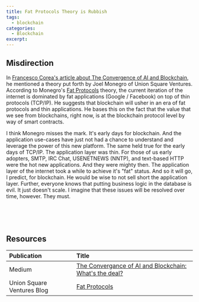 ```yaml
---
title: Fat Protocols Theory is Rubbish
tags:
  - blockchain
categories:
  - Blockchain
excerpt: 
---
```


## Misdirection

In [Francesco Corea's article about The Convergence of AI and Blockchain][1], he mentioned a theory put forth by Joel Monegro of Union Square Ventures.  According to Monegro's [Fat Protocols][2] theory, the current iteration of the internet is dominated by fat applications (Google / Facebook) on top of thin protocols (TCP/IP).  He suggests that blockchain will usher in an era of fat protocols and thin applications.  He bases this on the fact that the value that we see from blockchains, right now, is at the blockchain protocol level by way of smart contracts.

I think Monegro misses the mark.  It's early days for blockchain.  And the application use-cases have just not had a chance to understand and leverage the power of this new platform.  The same held true for the early days of TCP/IP.  The application layer was thin.  For those of us early adopters, SMTP, IRC Chat, USENETNEWS (NNTP), and text-based HTTP were the hot new applications.  And they were mighty then.  The application layer of the internet took a while to achieve it's "fat" status.  And so it will go, I predict, for blockchain.  He would be wise to not sell short the application layer.
Further, everyone knows that putting business logic in the database is evil.  It just doesn't scale.  I imagine that these issues will be resolved over time, however.  They must.

<br><br><br>

## Resources

| Publication | Title
| :--- | :---
| Medium| [The Convergance of AI and Blockchain: What's the deal?][1]
| Union Square Ventures Blog | [Fat Protocols][2]

[1]: https://medium.com/@Francesco_AI/the-convergence-of-ai-and-blockchain-whats-the-deal-60c618e3accc
[2]: http://www.usv.com/blog/fat-protocols
